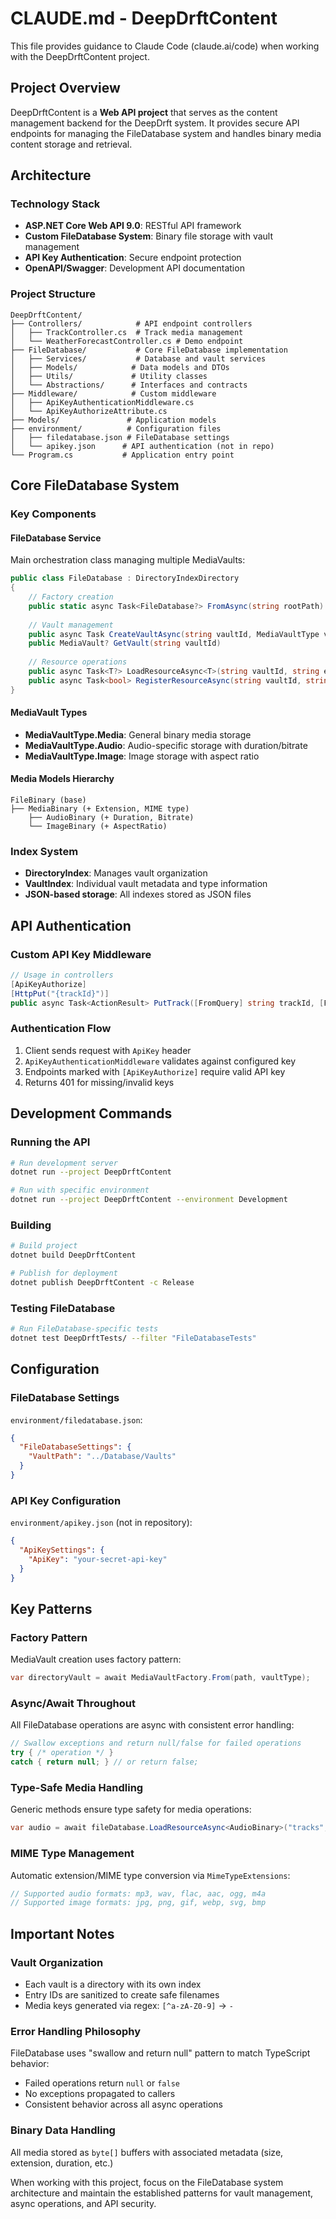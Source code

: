 # CLAUDE.md - DeepDrftContent

This file provides guidance to Claude Code (claude.ai/code) when working with the DeepDrftContent project.

## Project Overview

DeepDrftContent is a **Web API project** that serves as the content management backend for the DeepDrft system. It provides secure API endpoints for managing the FileDatabase system and handles binary media content storage and retrieval.

## Architecture

### Technology Stack
- **ASP.NET Core Web API 9.0**: RESTful API framework
- **Custom FileDatabase System**: Binary file storage with vault management
- **API Key Authentication**: Secure endpoint protection
- **OpenAPI/Swagger**: Development API documentation

### Project Structure
```
DeepDrftContent/
├── Controllers/            # API endpoint controllers
│   ├── TrackController.cs  # Track media management
│   └── WeatherForecastController.cs # Demo endpoint
├── FileDatabase/           # Core FileDatabase implementation
│   ├── Services/           # Database and vault services
│   ├── Models/            # Data models and DTOs
│   ├── Utils/             # Utility classes
│   └── Abstractions/      # Interfaces and contracts
├── Middleware/            # Custom middleware
│   ├── ApiKeyAuthenticationMiddleware.cs
│   └── ApiKeyAuthorizeAttribute.cs
├── Models/               # Application models
├── environment/          # Configuration files
│   ├── filedatabase.json # FileDatabase settings
│   └── apikey.json      # API authentication (not in repo)
└── Program.cs           # Application entry point
```

## Core FileDatabase System

### Key Components

#### FileDatabase Service
Main orchestration class managing multiple MediaVaults:
```csharp
public class FileDatabase : DirectoryIndexDirectory
{
    // Factory creation
    public static async Task<FileDatabase?> FromAsync(string rootPath)
    
    // Vault management
    public async Task CreateVaultAsync(string vaultId, MediaVaultType vaultType)
    public MediaVault? GetVault(string vaultId)
    
    // Resource operations
    public async Task<T?> LoadResourceAsync<T>(string vaultId, string entryId) where T : FileBinary
    public async Task<bool> RegisterResourceAsync(string vaultId, string entryId, FileBinary media)
}
```

#### MediaVault Types
- **MediaVaultType.Media**: General binary media storage
- **MediaVaultType.Audio**: Audio-specific storage with duration/bitrate
- **MediaVaultType.Image**: Image storage with aspect ratio

#### Media Models Hierarchy
```
FileBinary (base)
├── MediaBinary (+ Extension, MIME type)
    ├── AudioBinary (+ Duration, Bitrate)  
    └── ImageBinary (+ AspectRatio)
```

### Index System
- **DirectoryIndex**: Manages vault organization
- **VaultIndex**: Individual vault metadata and type information
- **JSON-based storage**: All indexes stored as JSON files

## API Authentication

### Custom API Key Middleware
```csharp
// Usage in controllers
[ApiKeyAuthorize]
[HttpPut("{trackId}")]
public async Task<ActionResult> PutTrack([FromQuery] string trackId, [FromBody] AudioBinaryDto track)
```

### Authentication Flow
1. Client sends request with `ApiKey` header
2. `ApiKeyAuthenticationMiddleware` validates against configured key
3. Endpoints marked with `[ApiKeyAuthorize]` require valid API key
4. Returns 401 for missing/invalid keys

## Development Commands

### Running the API
```bash
# Run development server
dotnet run --project DeepDrftContent

# Run with specific environment
dotnet run --project DeepDrftContent --environment Development
```

### Building
```bash
# Build project
dotnet build DeepDrftContent

# Publish for deployment
dotnet publish DeepDrftContent -c Release
```

### Testing FileDatabase
```bash
# Run FileDatabase-specific tests
dotnet test DeepDrftTests/ --filter "FileDatabaseTests"
```

## Configuration

### FileDatabase Settings
`environment/filedatabase.json`:
```json
{
  "FileDatabaseSettings": {
    "VaultPath": "../Database/Vaults"
  }
}
```

### API Key Configuration
`environment/apikey.json` (not in repository):
```json
{
  "ApiKeySettings": {
    "ApiKey": "your-secret-api-key"
  }
}
```

## Key Patterns

### Factory Pattern
MediaVault creation uses factory pattern:
```csharp
var directoryVault = await MediaVaultFactory.From(path, vaultType);
```

### Async/Await Throughout
All FileDatabase operations are async with consistent error handling:
```csharp
// Swallow exceptions and return null/false for failed operations
try { /* operation */ }
catch { return null; } // or return false;
```

### Type-Safe Media Handling
Generic methods ensure type safety for media operations:
```csharp
var audio = await fileDatabase.LoadResourceAsync<AudioBinary>("tracks", trackId);
```

### MIME Type Management
Automatic extension/MIME type conversion via `MimeTypeExtensions`:
```csharp
// Supported audio formats: mp3, wav, flac, aac, ogg, m4a
// Supported image formats: jpg, png, gif, webp, svg, bmp
```

## Important Notes

### Vault Organization
- Each vault is a directory with its own index
- Entry IDs are sanitized to create safe filenames
- Media keys generated via regex: `[^a-zA-Z0-9]` → `-`

### Error Handling Philosophy
FileDatabase uses "swallow and return null" pattern to match TypeScript behavior:
- Failed operations return `null` or `false`
- No exceptions propagated to callers
- Consistent behavior across all async operations

### Binary Data Handling
All media stored as `byte[]` buffers with associated metadata (size, extension, duration, etc.)

When working with this project, focus on the FileDatabase system architecture and maintain the established patterns for vault management, async operations, and API security.